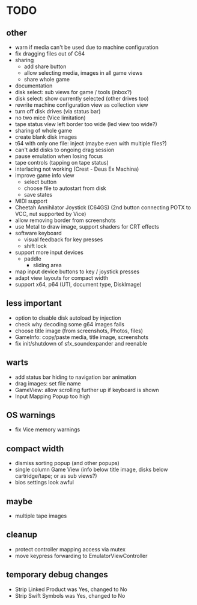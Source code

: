 #  TODO

## other

- warn if media can't be used due to machine configuration
- fix dragging files out of C64
- sharing
  - add share button
  - allow selecting media, images in all game views
  - share whole game
- documentation
- disk select: sub views for game / tools (inbox?)
- disk select: show currently selected (other drives too)
- rewrite machine configuration view as collection view
- turn off disk drives (via status bar)
- no two mice (Vice limitation)
- tape status view left border too wide (led view too wide?)
- sharing of whole game
- create blank disk images
- t64 with only one file: inject (maybe even with multiple files?)
- can't add disks to ongoing drag session
- pause emulation when losing focus
- tape controls (tapping on tape status)
- interlacing not working (Crest - Deus Ex Machina)
- improve game info view
    - select button
    - choose file to autostart from disk
    - save states
- MIDI support
- Cheetah Annihilator Joystick (C64GS) (2nd button connecting POTX to VCC, nut supported by Vice)
- allow removing border from screenshots
- use Metal to draw image, support shaders for CRT effects
- software keyboard
    - visual feedback for key presses
    - shift lock
- support more input devices
    - paddle
        - sliding area
- map input device buttons to key / joystick presses
- adapt view layouts for compact width
- support x64, p64 (UTI, document type, DiskImage)
    
## less important

- option to disable disk autoload by injection
- check why decoding some g64 images fails
- choose title image (from screenshots, Photos, files)
- GameInfo: copy/paste media, title image, screenshots
- fix init/shutdown of sfx_soundexpander and reenable

## warts

- add status bar hiding to navigation bar animation
- drag images: set file name
- GameView: allow scrolling further up if keyboard is shown
- Input Mapping Popup too high

## OS warnings

- fix Vice memory warnings

## compact width

- dismiss sorting popup (and other popups)
- single column Game View (info below title image, disks below cartridge/tape; or as sub views?)
- bios settings look awful

## maybe

- multiple tape images

## cleanup

- protect controller mapping access via mutex
- move keypress forwarding to EmulatorViewController

## temporary debug changes

- Strip Linked Product was Yes, changed to No
- Strip Swift Symbols was Yes, changed to No
